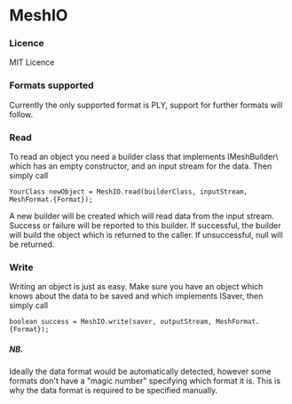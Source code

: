 # MeshIO
<h3>Licence</h3>
MIT Licence

<h3>Formats supported</h3>
Currently the only supported format is PLY, support for further formats will follow.


<h3>Read</h3>
To read an object you need a builder class that implements IMeshBuilder\<YourClass\> which has an empty constructor, and an input stream for the data. Then simply call

    YourClass newObject = MeshIO.read(builderClass, inputStream, MeshFormat.{Format});

A new builder will be created which will read data from the input stream. Success or failure will be reported to this builder. If successful, the builder will build the object which is returned to the caller. If unsuccessful, null will be returned.

<h3>Write</h3>
Writing an object is just as easy. Make sure you have an object which knows about the data to be saved and which implements ISaver, then simply call

    boolean success = MeshIO.write(saver, outputStream, MeshFormat.{Format});

<h5>NB.</h5>
Ideally the data format would be automatically detected, however some formats don't have a "magic number" specifying which format it is. This is why the data format is required to be specified manually.
